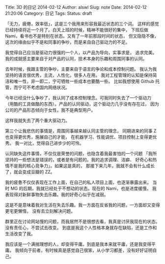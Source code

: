 Title: 3D 的日记 2014-02-12
Author: alswl
Slug: note
Date: 2014-02-12 21:20:06
Category: 日记
Tags:
Status: draft

「无力，疲倦，效率低」，这是三个我用来形容我最近状态的三个词。
这样的感觉已经持续将近一个月了。白天上班的时候，精神不能很好的集中，
下班后做 Nami，看书也不是特别在状态。又有了一年前那段时间的状态，
但又隐隐不像，这次的缘由似乎不是和同事的争吵，而是来自自己驱动力的不足。

我觉得自己应当是驱动力很强的一个人，以产品为导向，实事求是，
追求完美。我的成就感主要来自于对产品的认同，技术本身的乐趣和周围同事的认同。

去年时候，我跟主管的争吵，主要来自于语言的争论和成本控制问题。
我认为我坚持的语言很优秀，主流，人性化，很多人在用。
我对工程管理的认知是保持简洁和唯一性，非一即二，宁可牺牲一些成本也要酷一些。
比如我想使用 Github 托管，而宁可不考虑国内网络状况。

今年已经没什么争吵了，我认同了成本控制理念。可我同时失去了一个驱动力
（用酷的工具做酷的东西）。产品的认同驱动，这个驱动力几乎没有存在过，
因为公司的产品形态倾向于女性，我不是典型用户。

这样我就失去了两个重大驱动力。

第三个让我悲伤的事情是，周围同事越来越认同主管的理念，
同期进来的同事 Z 也变得更优秀，施展自己的才能，
在机器学习、性能调优、项目控制上变得更优秀。
我一对比，觉得自己进步少的可怜。

认同缺失这件事情，不仅仅是荣誉的问题，也隐含着我最害怕的一个问题
「我所坚持的一些想法是错误的，或者是有问题的。我的追求调理、洁癖、
好奇心和热情不是我的核心竞争力」。如果这是真的，
那接下来几年，我就不会有什么成长了，就会变成豆瓣的 ZZ。

我的疲惫不仅仅表现在工作上面，在自己的私人项目上面，也逐渐暴露出来。
当时 MG 的后期，我就已经处于不想动的状态。现在的 Nami，也是进度缓慢。
我表现得对新鲜事物失去乐趣。我的好奇心似乎在减弱。

这是不是意味着我对生活在失去乐趣。我一方面在反省我的问题，一方面却又变得更宅更懒惰，
没有去立刻解决问题。

群里正在讨论网站慢的问题，而我居然不是很想去看，我真是讨厌我现在的状态。
没有责任心，不尝试去改变。
到底是我这个人性格本身就存在缺陷，还是工作和生活改变了我。

我应该是一个满揣理想的人，却变得平庸。到底是我本来就平庸，还是我变得平庸。
我倾向于前者，有时候真是感觉自己很笨，从小学习都差，没有好好证明自己。
